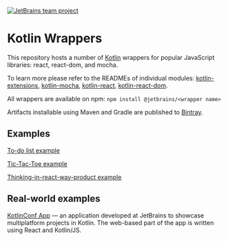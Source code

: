 [![JetBrains team project](http://jb.gg/badges/team.svg)](https://confluence.jetbrains.com/display/ALL/JetBrains+on+GitHub)

# Kotlin Wrappers

This repository hosts a number of [Kotlin](https://kotlinlang.org) wrappers for popular JavaScript libraries: react, react-dom, and mocha.

To learn more please refer to the READMEs of individual modules: 
[kotlin-extensions](kotlin-extensions/README.md), 
[kotlin-mocha](kotlin-mocha/README.md), 
[kotlin-react](kotlin-react/README.md), 
[kotlin-react-dom](kotlin-react-dom/README.md).

All wrappers are available on npm: `npm install @jetbrains/<wrapper name>`

Artifacts installable using Maven and Gradle are published to [Bintray](https://bintray.com/kotlin/kotlin-js-wrappers).

## Examples

[To-do list example](examples/src/main/kotlin/example/Todo.kt) 

[Tic-Tac-Toe example](examples/src/main/kotlin/example/TicTacToe.kt)

[Thinking-in-react-way-product example](examples/src/main/kotlin/example/Product.kt)

## Real-world examples

[KotlinConf App](https://github.com/JetBrains/kotlinconf-app/) — an application developed at JetBrains to showcase multiplatform projects in Kotlin. The web-based part of the app is written using React and Kotlin/JS. 
